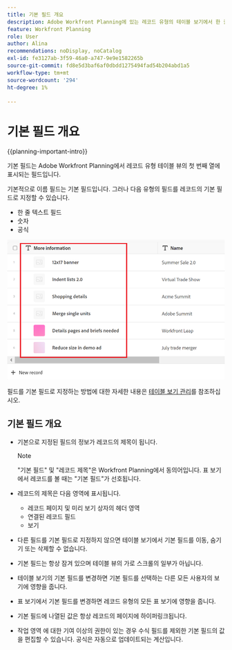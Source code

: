 ```yaml
---
title: 기본 필드 개요
description: Adobe Workfront Planning에 있는 레코드 유형의 테이블 보기에서 한 줄 텍스트, 숫자 또는 공식 필드를 기본 필드로 지정할 수 있습니다. 기본 필드는 해당 유형의 레코드 제목이 됩니다.
feature: Workfront Planning
role: User
author: Alina
recommendations: noDisplay, noCatalog
exl-id: fe3127ab-3f59-46a0-a747-9e9e1582265b
source-git-commit: fd8e5d3baf6af0dbdd1275494fad54b204abd1a5
workflow-type: tm+mt
source-wordcount: '294'
ht-degree: 1%

---
```



# 기본 필드 개요

<!--<span class="preview">The highlighted information on this page refers to functionality not yet generally available. It is available only in the Preview environment for all customers. After the monthly releases to Production, the same features are also available in the Production environment for customers who enabled fast releases. </span>   

<span class="preview">For information about fast releases, see [Enable or disable fast releases for your organization](/help/quicksilver/administration-and-setup/set-up-workfront/configure-system-defaults/enable-fast-release-process.md). </span>-->

{{planning-important-intro}}

기본 필드는 Adobe Workfront Planning에서 레코드 유형 테이블 뷰의 첫 번째 열에 표시되는 필드입니다.

기본적으로 이름 필드는 기본 필드입니다. 그러나 다음 유형의 필드를 레코드의 기본 필드로 지정할 수 있습니다.

* 한 줄 텍스트 필드
* 숫자
* 공식

![](assets/another-text-field-as-a-primary-field-highlighted.png)

필드를 기본 필드로 지정하는 방법에 대한 자세한 내용은 [테이블 보기 관리](/help/quicksilver/planning/views/manage-the-table-view.md)를 참조하십시오.

## 기본 필드 개요

* 기본으로 지정된 필드의 정보가 레코드의 제목이 됩니다.

  >[!NOTE]
  >
  >    &quot;기본 필드&quot; 및 &quot;레코드 제목&quot;은 Workfront Planning에서 동의어입니다. 표 보기에서 레코드를 볼 때는 &quot;기본 필드&quot;가 선호됩니다.


* 레코드의 제목은 다음 영역에 표시됩니다.

   * 레코드 페이지 및 미리 보기 상자의 헤더 영역
   * 연결된 레코드 필드
   * 보기
* 다른 필드를 기본 필드로 지정하지 않으면 테이블 보기에서 기본 필드를 이동, 숨기기 또는 삭제할 수 없습니다.
* 기본 필드는 항상 잠겨 있으며 테이블 뷰의 가로 스크롤의 일부가 아닙니다.
* 테이블 보기의 기본 필드를 변경하면 기본 필드를 선택하는 다른 모든 사용자의 보기에 영향을 줍니다.
* 표 보기에서 기본 필드를 변경하면 레코드 유형의 모든 표 보기에 영향을 줍니다.
* 기본 필드에 나열된 값은 항상 레코드의 페이지에 하이퍼링크됩니다.
* 작업 영역 <!--<span class="preview">and record type</span>-->에 대한 기여 이상의 권한이 있는 경우 수식 필드를 제외한 기본 필드의 값을 편집할 수 있습니다. 공식은 자동으로 업데이트되는 계산입니다.

